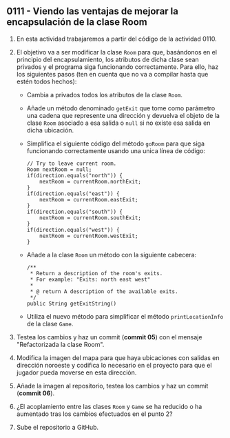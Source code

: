 ## 0111 - Viendo las ventajas de mejorar la encapsulación de la clase Room

1. En esta actividad trabajaremos a partir del código de la actividad 0110.

2. El objetivo va a ser modificar la clase `Room` para que, basándonos en el principio del encapsulamiento, los atributos de dicha clase sean privados y el programa siga funcionando correctamente. Para ello, haz los siguientes pasos (ten en cuenta que no va a compilar hasta que estén todos hechos):

    - Cambia a privados todos los atributos de la clase `Room`.

    - Añade un método denominado `getExit` que tome como parámetro una cadena que represente una dirección y devuelva el objeto de la clase `Room` asociado a esa salida o `null` si no existe esa salida en dicha ubicación.

    - Simplifica el siguiente código del método `goRoom` para que siga funcionando correctamente usando una unica línea de código:

          // Try to leave current room.
          Room nextRoom = null;
          if(direction.equals("north")) {
              nextRoom = currentRoom.northExit;
          }
          if(direction.equals("east")) {
              nextRoom = currentRoom.eastExit;
          }
          if(direction.equals("south")) {
              nextRoom = currentRoom.southExit;
          }
          if(direction.equals("west")) {
              nextRoom = currentRoom.westExit;
          }    

    - Añade a la clase `Room` un método con la siguiente cabecera:

          /**
           * Return a description of the room's exits.
           * For example: "Exits: north east west"
           *
           * @ return A description of the available exits.
           */
          public String getExitString()

    - Utiliza el nuevo método para simplificar el método `printLocationInfo` de la clase `Game`.

3. Testea los cambios y haz un commit (**commit 05**) con el mensaje "Refactorizada la clase Room".
 
4. Modifica la imagen del mapa para que haya ubicaciones con salidas en dirección noroeste y codifica lo necesario en el proyecto para que el jugador pueda moverse en esta dirección.

5. Añade la imagen al repositorio, testea los cambios y haz un commit (**commit 06**).

6. ¿El acoplamiento entre las clases `Room` y `Game` se ha reducido o ha aumentado tras los cambios efectuados en el punto 2?

7. Sube el repositorio a GitHub.
